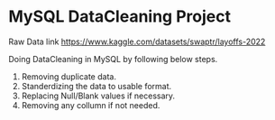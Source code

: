 # MySQL DataCleaning Project

Raw Data link https://www.kaggle.com/datasets/swaptr/layoffs-2022 

Doing DataCleaning in MySQL by following below steps.
 1. Removing duplicate data.
 2. Standerdizing the data to usable format.
 3. Replacing Null/Blank values if necessary.
 4. Removing any collumn if not needed.
